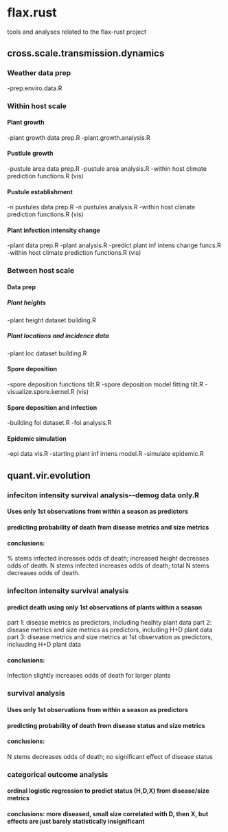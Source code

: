 # flax.rust
tools and analyses related to the flax-rust project

## cross.scale.transmission.dynamics

### Weather data prep
-prep.enviro.data.R
### Within host scale
#### Plant growth
-plant growth data prep.R
-plant.growth.analysis.R
#### Pustlule growth
-pustule area data prep.R
-pustule area analysis.R
-within host climate prediction functions.R (vis)
#### Pustule establishment
-n pustules data prep.R
-n pustules analysis.R
-within host climate prediction functions.R (vis)
#### Plant infection intensity change
-plant data prep.R
-plant analysis.R
-predict plant inf intens change funcs.R
-within host climate prediction functions.R (vis)
### Between host scale
#### Data prep
##### Plant heights
-plant height dataset building.R
##### Plant locations and incidence data
-plant loc dataset building.R
#### Spore deposition
-spore deposition functions tilt.R
-spore deposition model fitting tilt.R
-visualize.spore.kernel.R (vis)
#### Spore deposition and infection
-building foi dataset.R
-foi analysis.R
#### Epidemic simulation
-epi data vis.R
-starting plant inf intens model.R
-simulate epidemic.R

## quant.vir.evolution

### infeciton intensity survival analysis--demog data only.R
#### Uses only 1st observations from within a season as predictors
#### predicting probability of death from disease metrics and size metrics
#### conclusions:
% stems infected increases odds of death; increased height decreases odds of death.
N stems infected increases odds of death; total N stems decreases odds of death.

### infeciton intensity survival analysis
#### predict death using only 1st observations of plants within a season
part 1: disease metrics as predictors, including healhty plant data
part 2: disease metrics and size metrics as predictors, including H+D plant data
part 3: disease metrics and size metrics at 1st observation as predictors, incluuding H+D plant data
#### conclusions:
Infection slightly increases odds of death for larger plants

### survival analysis
#### Uses only 1st observations from within a season as predictors
#### predicting probability of death from disease status and size metrics
#### conclusions:
N stems decreases odds of death; no significant effect of disease status

### categorical outcome analysis
#### ordinal logistic regression to predict status (H,D,X) from disease/size metrics
#### conclusions: more diseased, small size correlated with D, then X, but effects are just barely statistically insignificant

